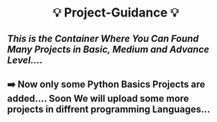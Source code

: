 # <p align="center"> 💡 Project-Guidance 💡 </p>

## ***_This is the Container Where You Can Found Many Projects in Basic, Medium and Advance Level...._*** 

## ➡️ Now only some Python Basics Projects are added.... Soon We will upload some more projects in diffrent programming Languages...



